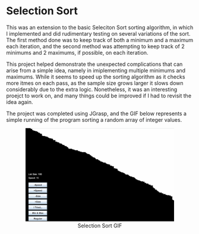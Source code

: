 # Selection Sort

This was an extension to the basic Seleciton Sort sorting algorithm, in which I implemented and did rudimentary testing on several variations of the sort. The first
method done was to keep track of both a minimum and a maximum each iteration, and the second method was attempting to keep track of 2 minimums and 2 maximums, if possible,
on each iteration.

This project helped demonstrate the unexpected complications that can arise from a simple idea, namely in imiplementing multiple minimums and maximums. While it seems to
speed up the sorting algorithm as it checks more itmes on each pass, as the sample size grows larger it slows down considerably due to the extra logic. Nonetheless, it was
an interesting proejct to work on, and many things could be improved if I had to revisit the idea again.

The project was completed using JGrasp, and the GIF below represents a simple running of the program sorting a random array of integer values.

<p align="center">
  <img src="selectionSort.gif" width="400">
      <br>
      Selection Sort GIF
</p>
